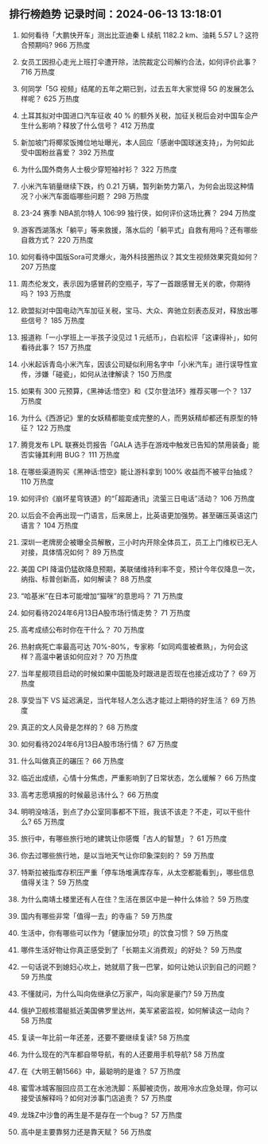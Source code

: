 
## 排行榜趋势 记录时间：2024-06-13 13:18:01
  
  1. 如何看待「大鹏快开车」测出比亚迪秦 L 续航 1182.2 km、油耗 5.57 L？这符合预期吗? 966 万热度
    
  2. 女员工因担心走光上班打伞遭开除，法院裁定公司解约合法，如何评价此事？ 716 万热度
    
  3. 何同学「5G 视频」结尾的五年之期已到，过去五年大家觉得 5G 的发展怎么样呢？ 625 万热度
    
  4. 土耳其拟对中国进口汽车征收 40 % 的额外关税，加征关税后会对中国车企产生什么影响？释放了什么信号？ 412 万热度
    
  5. 新加坡门将椰浆饭摊位地址曝光，本人回应「感谢中国球迷支持」，为何如此受中国粉丝喜爱？ 392 万热度
    
  6. 为什么国外商务人士极少穿短袖衬衫？ 322 万热度
    
  7. 小米汽车销量继续下跌，约 0.21 万辆，暂列新势力第八，为何会出现这种情况？小米汽车面临哪些问题？ 298 万热度
    
  8. 23-24 赛季 NBA凯尔特人 106:99 独行侠，如何评价这场比赛？ 294 万热度
    
  9. 游客西湖落水「躺平」等来救援，落水后的「躺平式」自救有用吗？还有哪些自救方式？ 220 万热度
    
  10. 如何看待中国版Sora可灵爆火，海外科技圈热议？其文生视频效果究竟如何？ 207 万热度
    
  11. 周杰伦发文，表示因为感冒药的空瓶子，写了一首跟感冒无关的歌，你期待吗？ 193 万热度
    
  12. 欧盟拟对中国电动汽车加征关税，宝马、大众、奔驰立刻表态反对，释放出哪些信号？ 185 万热度
    
  13. 报道称「一小学班上一半孩子没见过 1 元纸币」，白岩松评「这课得补」，如何看待此事？ 157 万热度
    
  14. 小米起诉青岛小米汽车，因该公司疑似利用名字中「小米汽车」进行误导性宣传，涉嫌「碰瓷」，如何从法律解读？ 150 万热度
    
  15. 如果有 300 元预算，《黑神话:悟空》和《艾尔登法环》推荐买哪一个？ 137 万热度
    
  16. 为什么《西游记》里的女妖精都能变成完整的人，而男妖精却都还有原型的特征？ 122 万热度
    
  17. 腾竞发布 LPL 联赛处罚报告「GALA 选手在游戏中触发已告知的禁用装备」能否实锤其利用 BUG？ 111 万热度
    
  18. 在哪些渠道购买《黑神话:悟空》能让游科拿到 100% 收益而不被平台抽成？ 110 万热度
    
  19. 如何评价《崩坏星穹铁道》的“「超距通讯」流萤三日电话”活动？ 106 万热度
    
  20. 以后会不会再出现一门语言，后来居上，比英语更加强势。甚至碾压英语这门语言？ 104 万热度
    
  21. 深圳一老牌房企被曝全员解散，三小时内开除全体员工，员工上门维权已无人对接，具体情况如何？ 89 万热度
    
  22. 美国 CPI 降温仍猛砍降息预期，美联储维持利率不变，预计今年仅降息一次，纳指、标普创新高，如何解读？ 88 万热度
    
  23. “哈基米”在日本可能增加“猫咪”的意思吗？ 71 万热度
    
  24. 如何看待2024年6月13日A股市场行情走势？ 71 万热度
    
  25. 高考成绩公布时你在干什么？ 70 万热度
    
  26. 热射病死亡率最高可达 70%-80%，专家称「如同鸡蛋被煮熟」，为何会这样？高温中暑该如何应对？ 70 万热度
    
  27. 当年星舰项目启动的时候如果中国能及时跟进是否现在也接近成功了？ 69 万热度
    
  28. 享受当下 VS 延迟满足，当代年轻人怎么选才能过上期待的好生活？ 69 万热度
    
  29. 真正的文人风骨是怎样的？ 68 万热度
    
  30. 如何看待2024年6月13日A股市场行情？ 67 万热度
    
  31. 什么叫做真正的碾压？ 66 万热度
    
  32. 临近出成绩，心情十分焦虑，严重影响到了日常状态，怎么缓解？ 66 万热度
    
  33. 高考志愿填报的时候最忌讳什么？ 66 万热度
    
  34. 明明没啥活，到点了办公室同事都不下班，我该不该走？不走，可以干些什么? 65 万热度
    
  35. 旅行中，有哪些旅行地的建筑让你感慨「古人的智慧」？ 61 万热度
    
  36. 你去过哪些旅行地，是以当地天气让你印象深刻的？ 59 万热度
    
  37. 特斯拉被指库存积压严重「停车场堆满库存车，从太空都能看到」，哪些信息值得关注？ 59 万热度
    
  38. 为什么南靖土楼里还有人在住？生活在景区中是一种什么体验？ 59 万热度
    
  39. 国内有哪些非常「值得一去」的寺庙？ 59 万热度
    
  40. 生活中，你有哪些可以作为「健康加分项」的饮食习惯？ 59 万热度
    
  41. 哪件生活好物让你真正感受到了「长期主义消费观」的好处？ 59 万热度
    
  42. 一句话说不到媳妇心坎上，她就扇了我一巴掌，如何让她认识到自己的问题？ 59 万热度
    
  43. 不懂就问，为什么叫向佐继承亿万家产，叫向家是豪门? 59 万热度
    
  44. 俄护卫舰核潜艇抵近美国佛罗里达州，美军紧密监视，如何解读这一动向？ 58 万热度
    
  45. 复读一年比前一年还差，还要不要继续复读? 58 万热度
    
  46. 为什么现在的汽车都自带导航，有的人还要用手机导航? 58 万热度
    
  47. 在《大明王朝1566》中，最聪明的是谁？ 57 万热度
    
  48. 蜜雪冰城客服回应员工在水池洗脚：系脚被烫伤，故用冷水应急处理，你可以接受该解释吗？如何对涉事门店追责？ 57 万热度
    
  49. 龙珠Z中沙鲁的再生是不是存在一个bug？ 57 万热度
    
  50. 高中是主要靠努力还是靠天赋？ 56 万热度
    